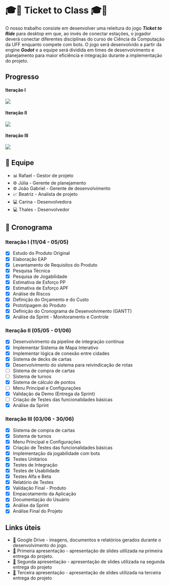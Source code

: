 # :mortar_board::ticket: Ticket to Class :mortar_board::ticket: 
O nosso trabalho consiste em desenvolver uma releitura do jogo ***Ticket to Ride*** para desktop em que, ao invés de conectar estações, o jogador deverá conectar diferentes disciplinas do curso de Ciência da Computação da UFF enquanto compete com bots. O jogo será desenvolvido a partir da engine ***Godot*** e a equipe será dividida em times de desenvolvimento e planejamento para maior eficiência e integração durante a implementação do projeto.

## Progresso

#### Iteração I
  ![](https://geps.dev/progress/100?dangerColor=800000&warningColor=ff9900&successColor=006600)

#### Iteração II 
  ![](https://geps.dev/progress/66?dangerColor=800000&warningColor=ff9900&successColor=006600)

#### Iteração III 
  ![](https://geps.dev/progress/100?dangerColor=800000&warningColor=ff9900&successColor=006600)

## :busts_in_silhouette: Equipe
* :bar_chart: Rafael - Gestor de projeto 
* :gear: Júlia - Gerente de planejamento
* :gear: João Gabriel - Gerente de desenvolvimento
* :chart_with_upwards_trend: Beatriz - Analista de projeto
* :computer: Carina - Desenvolvedora
* :computer: Thales - Desenvolvedor
  
## :calendar: Cronograma
### Iteração I (11/04 - 05/05)
- [X] Estudo do Produto Original
- [X] Elaboração EAP
- [X] Levantamento de Requisitos do Produto
- [X] Pesquisa Técnica
- [X] Pesquisa de Jogabilidade
- [X] Estimativa de Esforço PP
- [X] Estimativa de Esforço APF
- [X] Análise de Riscos
- [X] Definição do Orçamento e do Custo
- [X] Prototipagem do Produto
- [X] Definição do Cronograma de Desenvolvimento (GANTT)
- [X] Análise da Sprint - Monitoramento e Controle

### Iteração II (05/05 - 01/06)
- [x] Desenvolvimento da pipeline de integração contínua
- [x] Implementar Sistema de Mapa Interativo
- [x] Implementar lógica de conexão entre cidades
- [x] Sistema de decks de cartas
- [x] Desenvolvimento do sistema para reivindicação de rotas
- [ ] Sistema de compra de cartas
- [ ] Sistema de turnos
- [x] Sistema de cálculo de pontos
- [ ] Menu Principal e Configurações
- [x] Validação da Demo (Entrega da Sprint)
- [ ] Criação de Testes das funcionalidades básicas
- [x] Análise da Sprint

### Iteração III (03/06 - 30/06)
- [x] Sistema de compra de cartas
- [x] Sistema de turnos
- [x] Menu Principal e Configurações
- [x] Criação de Testes das funcionalidades básicas
- [x] Implementação da jogabilidade com bots
- [x] Testes Unitários
- [x] Testes de Integração
- [x] Testes de Usabilidade
- [x] Testes Alfa e Beta
- [x] Relatório de Testes
- [x] Validação Final - Produto
- [x] Empacotamento da Aplicação
- [x] Documentação do Usuário
- [x] Análise da Sprint
- [x] Análise Final do Projeto

## Links úteis 
+ [:link:](https://drive.google.com/drive/folders/1cuiLI-nLHgZQftqxqwLhmsISwi6Ljx0f?usp=drive_link) Google Drive - imagens, documentos e relatórios gerados durante o desenvolvimento do jogo.
+ [:link:](https://www.canva.com/design/DAGmO0nm1Io/6k_SZDvsDn_vYE2s3cZuHA/view?utm_content=DAGmO0nm1Io&utm_campaign=designshare&utm_medium=link2&utm_source=uniquelinks&utlId=h14eb927491) Primeira apresentação - apresentação de slides utilizada na primeira entrega do projeto.
+ [:link:](https://www.canva.com/design/DAGoTfS5UDs/SqobLz9NjghUm6eEAiyMbQ/view?utm_content=DAGoTfS5UDs&utm_campaign=designshare&utm_medium=link2&utm_source=uniquelinks&utlId=h291b6ab2b8) Segunda apresentação - apresentação de slides utilizada na segunda entrega do projeto
+ [:link:](https://www.canva.com/design/DAGrNUDKn1Q/lUBo7IiZAtTrV5JFv-8QPw/view?utm_content=DAGrNUDKn1Q&utm_campaign=designshare&utm_medium=link2&utm_source=uniquelinks&utlId=h9591ce9e56) Terceira apresentação - apresentação de slides utilizada na terceira entrega do projeto
